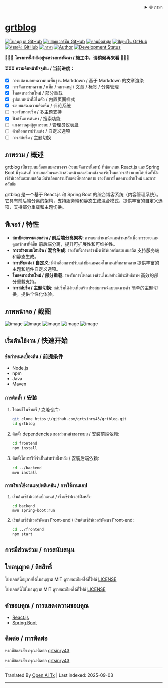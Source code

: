 
<div align="right">
  <details>
    <summary >🌐 ภาษา</summary>
    <div>
      <div align="center">
        <a href="https://openaitx.github.io/view.html?user=grtsinry43&project=grtblog&lang=en">English</a>
        | <a href="https://openaitx.github.io/view.html?user=grtsinry43&project=grtblog&lang=zh-CN">简体中文</a>
        | <a href="https://openaitx.github.io/view.html?user=grtsinry43&project=grtblog&lang=zh-TW">繁體中文</a>
        | <a href="https://openaitx.github.io/view.html?user=grtsinry43&project=grtblog&lang=ja">日本語</a>
        | <a href="https://openaitx.github.io/view.html?user=grtsinry43&project=grtblog&lang=ko">한국어</a>
        | <a href="https://openaitx.github.io/view.html?user=grtsinry43&project=grtblog&lang=hi">हिन्दी</a>
        | <a href="https://openaitx.github.io/view.html?user=grtsinry43&project=grtblog&lang=th">ไทย</a>
        | <a href="https://openaitx.github.io/view.html?user=grtsinry43&project=grtblog&lang=fr">Français</a>
        | <a href="https://openaitx.github.io/view.html?user=grtsinry43&project=grtblog&lang=de">Deutsch</a>
        | <a href="https://openaitx.github.io/view.html?user=grtsinry43&project=grtblog&lang=es">Español</a>
        | <a href="https://openaitx.github.io/view.html?user=grtsinry43&project=grtblog&lang=it">Italiano</a>
        | <a href="https://openaitx.github.io/view.html?user=grtsinry43&project=grtblog&lang=ru">Русский</a>
        | <a href="https://openaitx.github.io/view.html?user=grtsinry43&project=grtblog&lang=pt">Português</a>
        | <a href="https://openaitx.github.io/view.html?user=grtsinry43&project=grtblog&lang=nl">Nederlands</a>
        | <a href="https://openaitx.github.io/view.html?user=grtsinry43&project=grtblog&lang=pl">Polski</a>
        | <a href="https://openaitx.github.io/view.html?user=grtsinry43&project=grtblog&lang=ar">العربية</a>
        | <a href="https://openaitx.github.io/view.html?user=grtsinry43&project=grtblog&lang=fa">فارسی</a>
        | <a href="https://openaitx.github.io/view.html?user=grtsinry43&project=grtblog&lang=tr">Türkçe</a>
        | <a href="https://openaitx.github.io/view.html?user=grtsinry43&project=grtblog&lang=vi">Tiếng Việt</a>
        | <a href="https://openaitx.github.io/view.html?user=grtsinry43&project=grtblog&lang=id">Bahasa Indonesia</a>
        | <a href="https://openaitx.github.io/view.html?user=grtsinry43&project=grtblog&lang=as">অসমীয়া</
      </div>
    </div>
  </details>
</div>

# grtblog

[![ใบอนุญาต GitHub](https://img.shields.io/github/license/grtsinry43/grtblog)](http://www.apache.org/licenses/LICENSE-2.0.html)
[![ปล่อยเวอร์ชัน GitHub](https://img.shields.io/github/v/release/grtsinry43/grtblog)](https://github.com/grtsinry43/grtblog/releases)
[![คอมมิตล่าสุด](https://img.shields.io/github/last-commit/grtsinry43/grtblog)](https://github.com/grtsinry43/grtblog/commits/main)
[![ปัญหาใน GitHub](https://img.shields.io/github/issues/grtsinry43/grtblog)](https://github.com/grtsinry43/grtblog/issues)
[![คำขอดึง GitHub](https://img.shields.io/github/issues-pr/grtsinry43/grtblog)](https://github.com/grtsinry43/grtblog/pulls)
[![ภาษา](https://img.shields.io/github/languages/top/grtsinry43/grtblog)](https://github.com/grtsinry43/grtblog)
[![Author](https://img.shields.io/badge/author-grtsinry43-blue)](https://github.com/grtsinry43)
[![Development Status](https://img.shields.io/badge/status-in%20development-yellow)](https://github.com/grtsinry43/grtblog)

🚧🚧🚧 **โครงการนี้กำลังอยู่ระหว่างการพัฒนา / 施工中，请稍候再来看** 🚧🚧🚧

⏳⏳⏳ **ความคืบหน้าปัจจุบัน: / 当前进度：**

- [x] การแสดงผลบทความบนพื้นฐาน Markdown / 基于 Markdown 的文章渲染
- [x] การจัดการบทความ / แท็ก / หมวดหมู่ / 文章 / 标签 / 分类管理
- [x] โหลดบางส่วนใหม่ / 部分重载
- [x] รูปแบบหน้าที่มีในตัว / 内置页面样式
- [x] ระบบแสดงความคิดเห็น / 评论系统
- [ ] รองรับหลายธีม / 多主题支持
- [x] ฟังก์ชันการค้นหา / 搜索功能
- [ ] แผงควบคุมผู้ดูแลระบบ / 管理员仪表盘
- [ ] ตัวเลือกการปรับแต่ง / 自定义选项
- [ ] การสลับธีม / 主题切换

## ภาพรวม / 概述

grtblog เป็นระบบบล็อกแบบครบวงจร (ระบบจัดการเนื้อหา) ที่พัฒนาบน React.js และ Spring Boot มีจุดเด่นที่
การแยกส่วนระหว่างส่วนหน้าและส่วนหลัง รองรับโหมดการสร้างแบบไฮบริดทั้งฝั่งเซิร์ฟเวอร์และแบบสถิต มีตัวเลือกการปรับแต่งที่หลากหลาย
รองรับการโหลดบางส่วนใหม่ และการสลับธีม

grtblog 是一个基于 React.js 和 Spring Boot 的综合博客系统（内容管理系统）。它具有前后端分离的架构，支持服务端和静态生成混合模式，提供丰富的自定义选项，支持部分重载和主题切换。

## ฟีเจอร์ / 特性

- **สถาปัตยกรรมแยกส่วน / 前后端分离架构**: การแยกส่วนหน้าและส่วนหลังเพื่อการขยายและ
  ดูแลรักษาที่ดีขึ้น 前后端分离，提升可扩展性和可维护性。
- **การสร้างแบบไฮบริด / 混合生成**: รองรับทั้งการสร้างฝั่งเซิร์ฟเวอร์และแบบสถิต 支持服务端和静态生成。
- **การปรับแต่ง / 自定义**: มีตัวเลือกการปรับแต่งธีมและคอมโพเนนต์ที่หลากหลาย 提供丰富的主题和组件自定义选项。
- **โหลดบางส่วนใหม่ / 部分重载**: รองรับการโหลดบางส่วนใหม่อย่างมีประสิทธิภาพ 高效的部分重载支持。
- **การสลับธีม / 主题切换**: สลับธีมได้ง่ายเพื่อสร้างประสบการณ์แบบเฉพาะตัว 简单的主题切换，提供个性化体验。

## ภาพหน้าจอ / 截图

![image](https://github.com/user-attachments/assets/40cac1c2-767a-4e0e-b72c-664384e93dfd)
![image](https://github.com/user-attachments/assets/0f8819c4-5be2-47bf-b526-2db097141bd9)
![image](https://github.com/user-attachments/assets/acbb9f7b-4ffc-45ff-835e-e09ee0a16979)
![image](https://github.com/user-attachments/assets/72116ff9-eb07-4e0c-921a-c3db32cbd59c)
![image](https://github.com/user-attachments/assets/6e790aab-94f4-4ada-8fc7-fc1bef0af5c8)


## เริ่มต้นใช้งาน / 快速开始

### ข้อกำหนดเบื้องต้น / 前提条件

- Node.js
- npm
- Java
- Maven

### การติดตั้ง / 安装

1. โคลนรีโพซิทอรี / 克隆仓库:
    ```bash
    git clone https://github.com/grtsinry43/grtblog.git
    cd grtblog
    ```
2. ติดตั้ง dependencies ของส่วนหน้าของระบบ / 安装前端依赖:

    ```bash
    cd frontend
    npm install
    ```
3. ติดตั้งไลบรารีที่จำเป็นสำหรับฝั่งหลัง / 安装后端依赖:

    ```bash
    cd ../backend
    mvn install
    ```

### การเรียกใช้งานแอปพลิเคชัน / การใช้งานแอป

1. เริ่มต้นเซิร์ฟเวอร์แบ็กเอนด์ / เริ่มเซิร์ฟเวอร์ฝั่งหลัง:
    ```bash
    cd backend
    mvn spring-boot:run
    ```
2. เริ่มต้นเซิร์ฟเวอร์พัฒนา Front-end / เริ่มต้นเซิร์ฟเวอร์พัฒนา Front-end:

    ```bash
    cd ../frontend
    npm start
    ```

## การมีส่วนร่วม / การสนับสนุน

[//]: # (ยินดีต้อนรับการมีส่วนร่วม! กรุณาอ่าน [แนวทางการมีส่วนร่วม]&#40;CONTRIBUTING.md&#41; เพื่อข้อมูลเพิ่มเติม)

[//]: # ()
[//]: # (ยินดีต้อนรับการสนับสนุน! กรุณาอ่าน [คู่มือการสนับสนุน]&#40;CONTRIBUTING.md&#41; สำหรับข้อมูลเพิ่มเติม)

## ใบอนุญาต / ลิขสิทธิ์

โปรเจกต์นี้อยู่ภายใต้ใบอนุญาต MIT ดูรายละเอียดได้ที่ไฟล์ [LICENSE](LICENSE)

โปรเจกต์นี้ใช้ใบอนุญาต MIT ดูรายละเอียดได้ที่ไฟล์ [LICENSE](LICENSE)

## คำขอบคุณ / การแสดงความขอบคุณ

- [React.js](https://reactjs.org/)
- [Spring Boot](https://spring.io/projects/spring-boot)

## ติดต่อ / การติดต่อ

หากมีข้อสงสัย กรุณาติดต่อ [grtsinry43](https://github.com/grtsinry43)

หากมีข้อสงสัย กรุณาติดต่อ [grtsinry43](https://github.com/grtsinry43)


---

Tranlated By [Open Ai Tx](https://github.com/OpenAiTx/OpenAiTx) | Last indexed: 2025-09-03

---